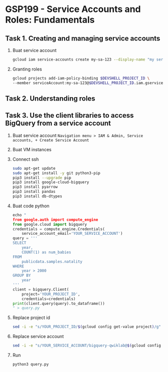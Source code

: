 # GSP199 - Service Accounts and Roles: Fundamentals

## Task 1. Creating and managing service accounts

1. Buat service account

   ```bash
   gcloud iam service-accounts create my-sa-123 --display-name "my service account"
   ```

2. Granting roles

   ```bash
   gcloud projects add-iam-policy-binding $DEVSHELL_PROJECT_ID \
   --member serviceAccount:my-sa-123@$DEVSHELL_PROJECT_ID.iam.gserviceaccount.com --role roles/editor
   ```

## Task 2. Understanding roles

## Task 3. Use the client libraries to access BigQuery from a service account

1. Buat service account `Navigation menu > IAM & Admin, Service accounts, + Create Service Account`
2. Buat VM instances
3. Connect ssh

   ```bash
   sudo apt-get update
   sudo apt-get install -y git python3-pip
   pip3 install --upgrade pip
   pip3 install google-cloud-bigquery
   pip3 install pyarrow
   pip3 install pandas
   pip3 install db-dtypes
   ```

4. Buat code python

   ```python
   echo "
   from google.auth import compute_engine
   from google.cloud import bigquery
   credentials = compute_engine.Credentials(
       service_account_email='YOUR_SERVICE_ACCOUNT')
   query = '''
   SELECT
       year,
       COUNT(1) as num_babies
   FROM
       publicdata.samples.natality
   WHERE
       year > 2000
   GROUP BY
       year
   '''
   client = bigquery.Client(
       project='YOUR_PROJECT_ID',
       credentials=credentials)
   print(client.query(query).to_dataframe())
   " > query.py
   ```

5. Replace project id

   ```bash
   sed -i -e "s/YOUR_PROJECT_ID/$(gcloud config get-value project)/g" query.py
   ```

6. Replace service account

   ```bash
   sed -i -e "s/YOUR_SERVICE_ACCOUNT/bigquery-qwiklab@$(gcloud config get-value project).iam.gserviceaccount.com/g" query.py
   ```

7. Run

   ```bash
   python3 query.py
   ```
